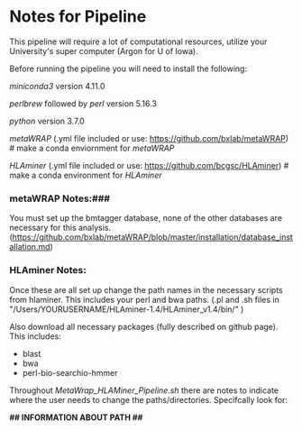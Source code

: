 # Notes for Pipeline #

This pipeline will require a lot of computational resources, utilize your University's super computer (Argon for U of Iowa).

Before running the pipeline you will need to install the following:

*miniconda3* version 4.11.0

*perlbrew* followed by *perl* version 5.16.3

*python* version 3.7.0

*metaWRAP* (.yml file included or use: https://github.com/bxlab/metaWRAP) # make a conda enviornment for *metaWRAP*

*HLAminer* (.yml file included or use: https://github.com/bcgsc/HLAminer) # make a conda environment for *HLAminer*

### metaWRAP Notes:###
You must set up the bmtagger database, none of the other databases are necessary for this analysis. 
(https://github.com/bxlab/metaWRAP/blob/master/installation/database_installation.md)

### HLAminer Notes: ###
Once these are all set up change the path names in the necessary scripts from hlaminer. This includes
your perl and bwa paths.
(.pl and .sh files in "/Users/YOURUSERNAME/HLAminer-1.4/HLAminer_v1.4/bin/" )

Also download all necessary packages (fully described on github page). This includes:
- blast
- bwa
- perl-bio-searchio-hmmer

Throughout *MetaWrap_HLAMiner_Pipeline.sh* there are notes to indicate where the user needs to change the paths/directories. 
Specifcally look for:

**## INFORMATION ABOUT PATH ##**
